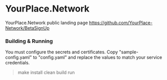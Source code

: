 # YourPlace.Network
YourPlace.Network public landing page
https://github.com/YourPlace-Network/BetaSignUp
### Building & Running
You must configure the secrets and certificates. Copy "sample-config.yaml" to "config.yaml" and replace the values 
to match your service credentials.

> make install clean build run

